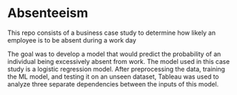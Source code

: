 # Absenteeism
This repo consists of a business case study to determine how likely an employee is to be absent during a work day

The goal was to develop a model that would predict the probability of an individual being excessively absent from work. The model used in this case study is a logistic regression model. After preprocessing the data, training the ML model, and testing it on an unseen dataset, Tableau was used to analyze three separate dependencies between the inputs of this model.
